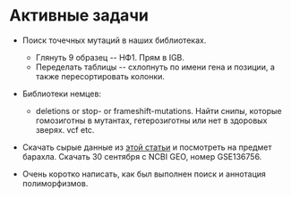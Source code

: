 # Активные задачи

* Поиск точечных мутаций в наших библиотеках. 
	* Глянуть 9 образец -- НФ1. Прям в IGB.
	* Переделать таблицы -- схлопнуть по имени гена и позиции, а также пересортировать колонки.
* Библиотеки немцев:
	* deletions or stop- or frameshift-mutations. Найти снипы, которые гомозиготны в мутантах, гетерозиготны или нет в здоровых зверях.
	vcf etc.

* Скачать сырые данные из [этой статьи](https://www.sciencedirect.com/science/article/pii/S1046202318304778?via%3Dihub#ec-research-data) и посмотреть на предмет барахла.
Скачать 30 сентября с NCBI GEO, номер GSE136756.
* Очень коротко написать, как был выполнен поиск и аннотация полиморфизмов.

